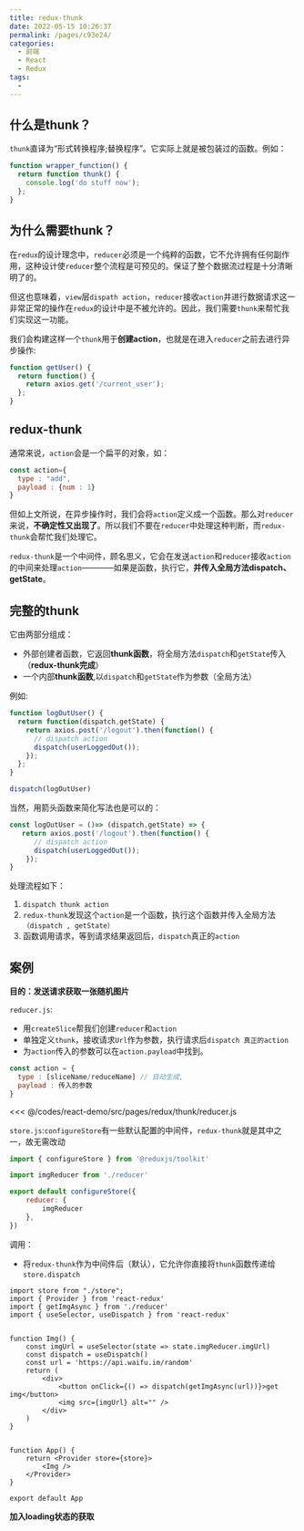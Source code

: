 ```yaml
---
title: redux-thunk
date: 2022-05-15 10:26:37
permalink: /pages/c93e24/
categories:
  - 前端
  - React
  - Redux
tags:
  - 
---
```


## 什么是thunk？

`thunk`直译为“形式转换程序;替换程序”。它实际上就是被包装过的函数。例如：
```js
function wrapper_function() {
  return function thunk() {   
    console.log('do stuff now');
  };
}
```

## 为什么需要thunk？

在`redux`的设计理念中，`reducer`必须是一个纯粹的函数，它不允许拥有任何副作用，这种设计使`reducer`整个流程是可预见的。保证了整个数据流过程是十分清晰明了的。

但这也意味着，`view`层`dispath action`，`reducer`接收`action`并进行数据请求这一非常正常的操作在`redux`的设计中是不被允许的。因此，我们需要`thunk`来帮忙我们实现这一功能。

我们会构建这样一个`thunk`用于**创建action**，也就是在进入`reducer`之前去进行异步操作:

```js
function getUser() {
  return function() {
    return axios.get('/current_user');
  };
}
```

## redux-thunk

通常来说，`action`会是一个扁平的对象，如：
```js
const action={
  type : "add",
  payload : {num : 1}
}
```
但如上文所说，在异步操作时，我们会将`action`定义成一个函数。那么对`reducer`来说，**不确定性又出现了**。所以我们不要在`reducer`中处理这种判断，而`redux-thunk`会帮忙我们处理它。

`redux-thunk`是一个中间件，顾名思义，它会在发送`action`和`reducer`接收`action`的中间来处理`action`————如果是函数，执行它，**并传入全局方法dispatch、getState**。


## 完整的thunk

它由两部分组成：
- 外部创建者函数，它返回**thunk函数**，将全局方法`dispatch`和`getState`传入（**redux-thunk完成**）
- 一个内部**thunk函数**,以`dispatch`和`getState`作为参数（全局方法）

例如:
```js
function logOutUser() {
  return function(dispatch,getState) {
    return axios.post('/logout').then(function() {
      // dispatch action
      dispatch(userLoggedOut());
    });
  };
}

dispatch(logOutUser)
```

当然，用箭头函数来简化写法也是可以的：
```js
const logOutUser = ()=> (dispatch,getState) => {
   return axios.post('/logout').then(function() {
      // dispatch action
      dispatch(userLoggedOut());
    });
}
```

处理流程如下：
1.  `dispatch thunk action`
2.  `redux-thunk`发现这个`action`是一个函数，执行这个函数并传入全局方法`（dispatch , getState）`
3.  函数调用请求，等到请求结果返回后，`dispatch`真正的`action`


## 案例

**目的：发送请求获取一张随机图片**

`reducer.js`: 
- 用`createSlice`帮我们创建`reducer`和`action`
- 单独定义`thunk`，接收请求`Url`作为参数，执行请求后`dispatch 真正的action`
- 为`action`传入的参数可以在`action.payload`中找到。

```js
const action = {
  type : [sliceName/reduceName] // 自动生成,
  payload : 传入的参数
}
```

<<< @/codes/react-demo/src/pages/redux/thunk/reducer.js

`store.js`:`configureStore`有一些默认配置的中间件，`redux-thunk`就是其中之一，故无需改动

```js
import { configureStore } from '@reduxjs/toolkit'

import imgReducer from './reducer'

export default configureStore({
    reducer: { 
        imgReducer 
    },
})
```

调用：
- 将`redux-thunk`作为中间件后（默认），它允许你直接将`thunk`函数传递给`store.dispatch`

```js{13}
import store from "./store";
import { Provider } from 'react-redux'
import { getImgAsync } from './reducer'
import { useSelector, useDispatch } from 'react-redux'


function Img() {
    const imgUrl = useSelector(state => state.imgReducer.imgUrl)
    const dispatch = useDispatch()
    const url = 'https://api.waifu.im/random'
    return (
        <div>
            <button onClick={() => dispatch(getImgAsync(url))}>get img</button>
            <img src={imgUrl} alt="" />
        </div>
    )
}


function App() {
    return <Provider store={store}>
        <Img />
    </Provider>
}

export default App
```

**加入loading状态的获取**




